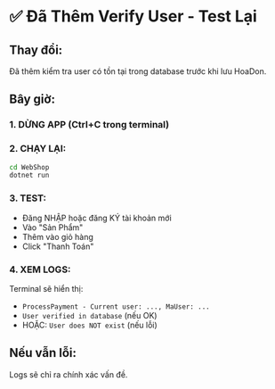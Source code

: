 # ✅ Đã Thêm Verify User - Test Lại

## Thay đổi:
Đã thêm kiểm tra user có tồn tại trong database trước khi lưu HoaDon.

## Bây giờ:

### 1. DỪNG APP (Ctrl+C trong terminal)

### 2. CHẠY LẠI:
```bash
cd WebShop
dotnet run
```

### 3. TEST:
- Đăng NHẬP hoặc đăng KÝ tài khoản mới
- Vào "Sản Phẩm"
- Thêm vào giỏ hàng
- Click "Thanh Toán"

### 4. XEM LOGS:
Terminal sẽ hiển thị:
- `ProcessPayment - Current user: ..., MaUser: ...`
- `User verified in database` (nếu OK)
- HOẶC: `User does NOT exist` (nếu lỗi)

## Nếu vẫn lỗi:
Logs sẽ chỉ ra chính xác vấn đề.



